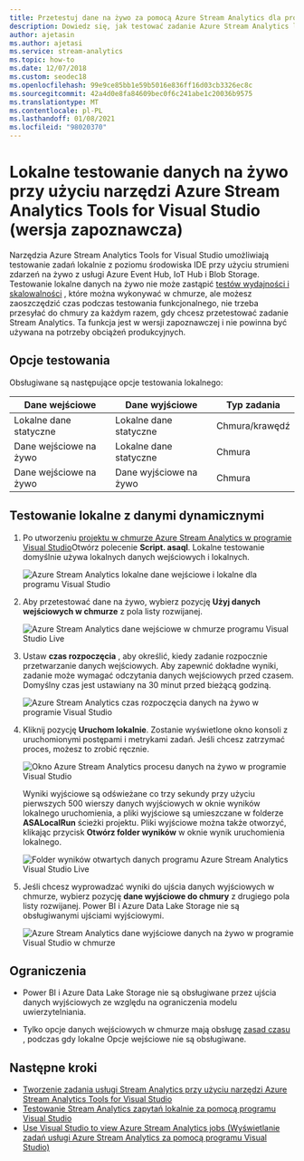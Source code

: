 ```yaml
---
title: Przetestuj dane na żywo za pomocą Azure Stream Analytics dla programu Visual Studio
description: Dowiedz się, jak testować zadanie Azure Stream Analytics lokalnie przy użyciu danych przesyłanych strumieniowo na żywo.
author: ajetasin
ms.author: ajetasi
ms.service: stream-analytics
ms.topic: how-to
ms.date: 12/07/2018
ms.custom: seodec18
ms.openlocfilehash: 99e9ce85bb1e59b5016e836ff16d03cb3326ec8c
ms.sourcegitcommit: 42a4d0e8fa84609bec0f6c241abe1c20036b9575
ms.translationtype: MT
ms.contentlocale: pl-PL
ms.lasthandoff: 01/08/2021
ms.locfileid: "98020370"
---
```

# <a name="test-live-data-locally-using-azure-stream-analytics-tools-for-visual-studio-preview"></a>Lokalne testowanie danych na żywo przy użyciu narzędzi Azure Stream Analytics Tools for Visual Studio (wersja zapoznawcza)

Narzędzia Azure Stream Analytics Tools for Visual Studio umożliwiają testowanie zadań lokalnie z poziomu środowiska IDE przy użyciu strumieni zdarzeń na żywo z usługi Azure Event Hub, IoT Hub i Blob Storage. Testowanie lokalne danych na żywo nie może zastąpić [testów wydajności i skalowalności](stream-analytics-streaming-unit-consumption.md) , które można wykonywać w chmurze, ale możesz zaoszczędzić czas podczas testowania funkcjonalnego, nie trzeba przesyłać do chmury za każdym razem, gdy chcesz przetestować zadanie Stream Analytics. Ta funkcja jest w wersji zapoznawczej i nie powinna być używana na potrzeby obciążeń produkcyjnych.

## <a name="testing-options"></a>Opcje testowania

Obsługiwane są następujące opcje testowania lokalnego:

|**Dane wejściowe**  |**Dane wyjściowe**  |**Typ zadania**  |
|---------|---------|---------|
|Lokalne dane statyczne   |  Lokalne dane statyczne   |   Chmura/krawędź |
|Dane wejściowe na żywo   |  Lokalne dane statyczne   |   Chmura |
|Dane wejściowe na żywo   |  Dane wyjściowe na żywo   |   Chmura |

## <a name="local-testing-with-live-data"></a>Testowanie lokalne z danymi dynamicznymi

1. Po utworzeniu [projektu w chmurze Azure Stream Analytics w programie Visual Studio](stream-analytics-quick-create-vs.md)Otwórz polecenie **Script. asaql**. Lokalne testowanie domyślnie używa lokalnych danych wejściowych i lokalnych.

   ![Azure Stream Analytics lokalne dane wejściowe i lokalne dla programu Visual Studio](./media/stream-analytics-live-data-local-testing/stream-analytics-local-testing-local-input-output.png)

2. Aby przetestować dane na żywo, wybierz pozycję **Użyj danych wejściowych w chmurze** z pola listy rozwijanej.

   ![Azure Stream Analytics dane wejściowe w chmurze programu Visual Studio Live](./media/stream-analytics-live-data-local-testing/stream-analytics-local-testing-cloud-input.png)

3. Ustaw **czas rozpoczęcia** , aby określić, kiedy zadanie rozpocznie przetwarzanie danych wejściowych. Aby zapewnić dokładne wyniki, zadanie może wymagać odczytania danych wejściowych przed czasem. Domyślny czas jest ustawiany na 30 minut przed bieżącą godziną.

   ![Azure Stream Analytics czas rozpoczęcia danych na żywo w programie Visual Studio](./media/stream-analytics-live-data-local-testing/stream-analytics-local-testing-cloud-input-start-time.png)

4. Kliknij pozycję **Uruchom lokalnie**. Zostanie wyświetlone okno konsoli z uruchomionymi postępami i metrykami zadań. Jeśli chcesz zatrzymać proces, możesz to zrobić ręcznie. 

   ![Okno Azure Stream Analytics procesu danych na żywo w programie Visual Studio](./media/stream-analytics-live-data-local-testing/stream-analytics-local-testing-cloud-input-process-window.png)

   Wyniki wyjściowe są odświeżane co trzy sekundy przy użyciu pierwszych 500 wierszy danych wyjściowych w oknie wyników lokalnego uruchomienia, a pliki wyjściowe są umieszczane w folderze **ASALocalRun** ścieżki projektu. Pliki wyjściowe można także otworzyć, klikając przycisk **Otwórz folder wyników** w oknie wynik uruchomienia lokalnego.

   ![Folder wyników otwartych danych programu Azure Stream Analytics Visual Studio Live](./media/stream-analytics-live-data-local-testing/stream-analytics-local-testing-cloud-input-open-results-folder.png)

5. Jeśli chcesz wyprowadzać wyniki do ujścia danych wyjściowych w chmurze, wybierz pozycję **dane wyjściowe do chmury** z drugiego pola listy rozwijanej. Power BI i Azure Data Lake Storage nie są obsługiwanymi ujściami wyjściowymi.

   ![Azure Stream Analytics dane wyjściowe danych na żywo w programie Visual Studio w chmurze](./media/stream-analytics-live-data-local-testing/stream-analytics-local-testing-cloud-output.png)
 
## <a name="limitations"></a>Ograniczenia

* Power BI i Azure Data Lake Storage nie są obsługiwane przez ujścia danych wyjściowych ze względu na ograniczenia modelu uwierzytelniania.

* Tylko opcje danych wejściowych w chmurze mają obsługę [zasad czasu](./stream-analytics-time-handling.md) , podczas gdy lokalne Opcje wejściowe nie są obsługiwane.

## <a name="next-steps"></a>Następne kroki

* [Tworzenie zadania usługi Stream Analytics przy użyciu narzędzi Azure Stream Analytics Tools for Visual Studio](stream-analytics-quick-create-vs.md)
* [Testowanie Stream Analytics zapytań lokalnie za pomocą programu Visual Studio](stream-analytics-vs-tools-local-run.md)
* [Use Visual Studio to view Azure Stream Analytics jobs (Wyświetlanie zadań usługi Azure Stream Analytics za pomocą programu Visual Studio)](stream-analytics-vs-tools.md)